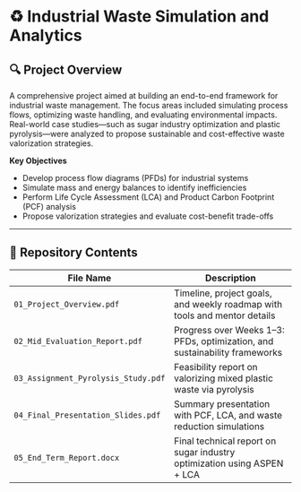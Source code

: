 # ♻️ Industrial Waste Simulation and Analytics

## 🔍 Project Overview

A comprehensive project aimed at building an end-to-end framework for industrial waste management. The focus areas included simulating process flows, optimizing waste handling, and evaluating environmental impacts. Real-world case studies—such as sugar industry optimization and plastic pyrolysis—were analyzed to propose sustainable and cost-effective waste valorization strategies.

**Key Objectives**  
- Develop process flow diagrams (PFDs) for industrial systems  
- Simulate mass and energy balances to identify inefficiencies  
- Perform Life Cycle Assessment (LCA) and Product Carbon Footprint (PCF) analysis  
- Propose valorization strategies and evaluate cost-benefit trade-offs

---

## 📁 Repository Contents

| File Name                        | Description                                                                 |
|----------------------------------|-----------------------------------------------------------------------------|
| `01_Project_Overview.pdf`        | Timeline, project goals, and weekly roadmap with tools and mentor details  |
| `02_Mid_Evaluation_Report.pdf`   | Progress over Weeks 1–3: PFDs, optimization, and sustainability frameworks  |
| `03_Assignment_Pyrolysis_Study.pdf` | Feasibility report on valorizing mixed plastic waste via pyrolysis         |
| `04_Final_Presentation_Slides.pdf` | Summary presentation with PCF, LCA, and waste reduction simulations        |
| `05_End_Term_Report.docx`        | Final technical report on sugar industry optimization using ASPEN + LCA    |
